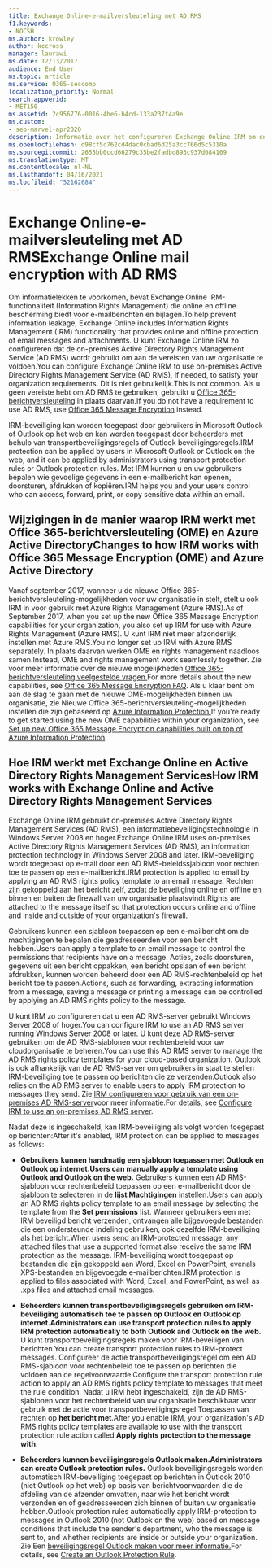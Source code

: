 ```yaml
---
title: Exchange Online-e-mailversleuteling met AD RMS
f1.keywords:
- NOCSH
ms.author: krowley
author: kccross
manager: laurawi
ms.date: 12/13/2017
audience: End User
ms.topic: article
ms.service: O365-seccomp
localization_priority: Normal
search.appverid:
- MET150
ms.assetid: 2c956776-0016-4be6-b4cd-133a237f4a9e
ms.custom:
- seo-marvel-apr2020
description: Informatie over het configureren Exchange Online IRM om on-premises Active Directory Rights Management Service (AD RMS) te gebruiken om te voldoen aan de vereisten van uw organisatie.
ms.openlocfilehash: d98cf5c762cd4dac0cbad6d25a3cc766d5c5310a
ms.sourcegitcommit: 2655bb0ccd66279c35be2fadbd893c937d084109
ms.translationtype: MT
ms.contentlocale: nl-NL
ms.lasthandoff: 04/16/2021
ms.locfileid: "52162684"
---
```

# <a name="exchange-online-mail-encryption-with-ad-rms"></a><span data-ttu-id="cb916-103">Exchange Online-e-mailversleuteling met AD RMS</span><span class="sxs-lookup"><span data-stu-id="cb916-103">Exchange Online mail encryption with AD RMS</span></span>

<span data-ttu-id="cb916-104">Om informatielekken te voorkomen, bevat Exchange Online IRM-functionaliteit (Information Rights Management) die online en offline bescherming biedt voor e-mailberichten en bijlagen.</span><span class="sxs-lookup"><span data-stu-id="cb916-104">To help prevent information leakage, Exchange Online includes Information Rights Management (IRM) functionality that provides online and offline protection of email messages and attachments.</span></span> <span data-ttu-id="cb916-105">U kunt Exchange Online IRM zo configureren dat de on-premises Active Directory Rights Management Service (AD RMS) wordt gebruikt om aan de vereisten van uw organisatie te voldoen.</span><span class="sxs-lookup"><span data-stu-id="cb916-105">You can configure Exchange Online IRM to use on-premises Active Directory Rights Management Service (AD RMS), if needed, to satisfy your organization requirements.</span></span> <span data-ttu-id="cb916-106">Dit is niet gebruikelijk.</span><span class="sxs-lookup"><span data-stu-id="cb916-106">This is not common.</span></span> <span data-ttu-id="cb916-107">Als u geen vereiste hebt om AD RMS te gebruiken, gebruikt u [Office 365-berichtversleuteling](ome.md) in plaats daarvan.</span><span class="sxs-lookup"><span data-stu-id="cb916-107">If you do not have a requirement to use AD RMS, use [Office 365 Message Encryption](ome.md) instead.</span></span> 

<span data-ttu-id="cb916-108">IRM-beveiliging kan worden toegepast door gebruikers in Microsoft Outlook of Outlook op het web en kan worden toegepast door beheerders met behulp van transportbeveiligingsregels of Outlook beveiligingsregels.</span><span class="sxs-lookup"><span data-stu-id="cb916-108">IRM protection can be applied by users in Microsoft Outlook or Outlook on the web, and it can be applied by administrators using transport protection rules or Outlook protection rules.</span></span> <span data-ttu-id="cb916-109">Met IRM kunnen u en uw gebruikers bepalen wie gevoelige gegevens in een e-mailbericht kan openen, doorsturen, afdrukken of kopiëren.</span><span class="sxs-lookup"><span data-stu-id="cb916-109">IRM helps you and your users control who can access, forward, print, or copy sensitive data within an email.</span></span>
  
## <a name="changes-to-how-irm-works-with-office-365-message-encryption-ome-and-azure-active-directory"></a><span data-ttu-id="cb916-110">Wijzigingen in de manier waarop IRM werkt met Office 365-berichtversleuteling (OME) en Azure Active Directory</span><span class="sxs-lookup"><span data-stu-id="cb916-110">Changes to how IRM works with Office 365 Message Encryption (OME) and Azure Active Directory</span></span>

<span data-ttu-id="cb916-111">Vanaf september 2017, wanneer u de nieuwe Office 365-berichtversleuteling-mogelijkheden voor uw organisatie in stelt, stelt u ook IRM in voor gebruik met Azure Rights Management (Azure RMS).</span><span class="sxs-lookup"><span data-stu-id="cb916-111">As of September 2017, when you set up the new Office 365 Message Encryption capabilities for your organization, you also set up IRM for use with Azure Rights Management (Azure RMS).</span></span> <span data-ttu-id="cb916-112">U kunt IRM niet meer afzonderlijk instellen met Azure RMS.</span><span class="sxs-lookup"><span data-stu-id="cb916-112">You no longer set up IRM with Azure RMS separately.</span></span> <span data-ttu-id="cb916-113">In plaats daarvan werken OME en rights management naadloos samen.</span><span class="sxs-lookup"><span data-stu-id="cb916-113">Instead, OME and rights management work seamlessly together.</span></span> <span data-ttu-id="cb916-114">Zie voor meer informatie over de nieuwe mogelijkheden [Office 365-berichtversleuteling veelgestelde vragen.](./ome-faq.yml)</span><span class="sxs-lookup"><span data-stu-id="cb916-114">For more details about the new capabilities, see [Office 365 Message Encryption FAQ](./ome-faq.yml).</span></span> <span data-ttu-id="cb916-115">Als u klaar bent om aan de slag te gaan met de nieuwe OME-mogelijkheden binnen uw organisatie, zie Nieuwe Office 365-berichtversleuteling-mogelijkheden instellen die zijn gebaseerd op [Azure Information Protection.](./set-up-new-message-encryption-capabilities.md)</span><span class="sxs-lookup"><span data-stu-id="cb916-115">If you're ready to get started using the new OME capabilities within your organization, see [Set up new Office 365 Message Encryption capabilities built on top of Azure Information Protection](./set-up-new-message-encryption-capabilities.md).</span></span>
  
## <a name="how-irm-works-with-exchange-online-and-active-directory-rights-management-services"></a><span data-ttu-id="cb916-116">Hoe IRM werkt met Exchange Online en Active Directory Rights Management Services</span><span class="sxs-lookup"><span data-stu-id="cb916-116">How IRM works with Exchange Online and Active Directory Rights Management Services</span></span>

<span data-ttu-id="cb916-117">Exchange Online IRM gebruikt on-premises Active Directory Rights Management Services (AD RMS), een informatiebeveiligingstechnologie in Windows Server 2008 en hoger.</span><span class="sxs-lookup"><span data-stu-id="cb916-117">Exchange Online IRM uses on-premises Active Directory Rights Management Services (AD RMS), an information protection technology in Windows Server 2008 and later.</span></span> <span data-ttu-id="cb916-118">IRM-beveiliging wordt toegepast op e-mail door een AD RMS-beleidssjabloon voor rechten toe te passen op een e-mailbericht.</span><span class="sxs-lookup"><span data-stu-id="cb916-118">IRM protection is applied to email by applying an AD RMS rights policy template to an email message.</span></span> <span data-ttu-id="cb916-119">Rechten zijn gekoppeld aan het bericht zelf, zodat de beveiliging online en offline en binnen en buiten de firewall van uw organisatie plaatsvindt.</span><span class="sxs-lookup"><span data-stu-id="cb916-119">Rights are attached to the message itself so that protection occurs online and offline and inside and outside of your organization's firewall.</span></span>
  
<span data-ttu-id="cb916-120">Gebruikers kunnen een sjabloon toepassen op een e-mailbericht om de machtigingen te bepalen die geadresseerden voor een bericht hebben.</span><span class="sxs-lookup"><span data-stu-id="cb916-120">Users can apply a template to an email message to control the permissions that recipients have on a message.</span></span> <span data-ttu-id="cb916-121">Acties, zoals doorsturen, gegevens uit een bericht oppakken, een bericht opslaan of een bericht afdrukken, kunnen worden beheerd door een AD RMS-rechtenbeleid op het bericht toe te passen.</span><span class="sxs-lookup"><span data-stu-id="cb916-121">Actions, such as forwarding, extracting information from a message, saving a message or printing a message can be controlled by applying an AD RMS rights policy to the message.</span></span>
  
<span data-ttu-id="cb916-122">U kunt IRM zo configureren dat u een AD RMS-server gebruikt Windows Server 2008 of hoger.</span><span class="sxs-lookup"><span data-stu-id="cb916-122">You can configure IRM to use an AD RMS server running Windows Server 2008 or later.</span></span> <span data-ttu-id="cb916-123">U kunt deze AD RMS-server gebruiken om de AD RMS-sjablonen voor rechtenbeleid voor uw cloudorganisatie te beheren.</span><span class="sxs-lookup"><span data-stu-id="cb916-123">You can use this AD RMS server to manage the AD RMS rights policy templates for your cloud-based organization.</span></span> <span data-ttu-id="cb916-124">Outlook is ook afhankelijk van de AD RMS-server om gebruikers in staat te stellen IRM-beveiliging toe te passen op berichten die ze verzenden.</span><span class="sxs-lookup"><span data-stu-id="cb916-124">Outlook also relies on the AD RMS server to enable users to apply IRM protection to messages they send.</span></span> <span data-ttu-id="cb916-125">Zie [IRM configureren voor gebruik van een on-premises AD RMS-server](configure-irm-to-use-an-on-premises-ad-rms-server.md)voor meer informatie.</span><span class="sxs-lookup"><span data-stu-id="cb916-125">For details, see [Configure IRM to use an on-premises AD RMS server](configure-irm-to-use-an-on-premises-ad-rms-server.md).</span></span> 
  
<span data-ttu-id="cb916-126">Nadat deze is ingeschakeld, kan IRM-beveiliging als volgt worden toegepast op berichten:</span><span class="sxs-lookup"><span data-stu-id="cb916-126">After it's enabled, IRM protection can be applied to messages as follows:</span></span>
  
- <span data-ttu-id="cb916-127">**Gebruikers kunnen handmatig een sjabloon toepassen met Outlook en Outlook op internet.**</span><span class="sxs-lookup"><span data-stu-id="cb916-127">**Users can manually apply a template using Outlook and Outlook on the web.**</span></span> <span data-ttu-id="cb916-128">Gebruikers kunnen een AD RMS-sjabloon voor rechtenbeleid toepassen op een e-mailbericht door de sjabloon te selecteren in de **lijst Machtigingen** instellen.</span><span class="sxs-lookup"><span data-stu-id="cb916-128">Users can apply an AD RMS rights policy template to an email message by selecting the template from the **Set permissions** list.</span></span> <span data-ttu-id="cb916-129">Wanneer gebruikers een met IRM beveiligd bericht verzenden, ontvangen alle bijgevoegde bestanden die een ondersteunde indeling gebruiken, ook dezelfde IRM-beveiliging als het bericht.</span><span class="sxs-lookup"><span data-stu-id="cb916-129">When users send an IRM-protected message, any attached files that use a supported format also receive the same IRM protection as the message.</span></span> <span data-ttu-id="cb916-130">IRM-beveiliging wordt toegepast op bestanden die zijn gekoppeld aan Word, Excel en PowerPoint, evenals XPS-bestanden en bijgevoegde e-mailberichten.</span><span class="sxs-lookup"><span data-stu-id="cb916-130">IRM protection is applied to files associated with Word, Excel, and PowerPoint, as well as .xps files and attached email messages.</span></span> 
    
- <span data-ttu-id="cb916-131">**Beheerders kunnen transportbeveiligingsregels gebruiken om IRM-beveiliging automatisch toe te passen op Outlook en Outlook op internet.**</span><span class="sxs-lookup"><span data-stu-id="cb916-131">**Administrators can use transport protection rules to apply IRM protection automatically to both Outlook and Outlook on the web.**</span></span> <span data-ttu-id="cb916-132">U kunt transportbeveiligingsregels maken voor IRM-beveiligen van berichten.</span><span class="sxs-lookup"><span data-stu-id="cb916-132">You can create transport protection rules to IRM-protect messages.</span></span> <span data-ttu-id="cb916-133">Configureer de actie transportbeveiligingsregel om een AD RMS-sjabloon voor rechtenbeleid toe te passen op berichten die voldoen aan de regelvoorwaarde.</span><span class="sxs-lookup"><span data-stu-id="cb916-133">Configure the transport protection rule action to apply an AD RMS rights policy template to messages that meet the rule condition.</span></span> <span data-ttu-id="cb916-134">Nadat u IRM hebt ingeschakeld, zijn de AD RMS-sjablonen voor het rechtenbeleid van uw organisatie beschikbaar voor gebruik met de actie voor transportbeveiligingsregel Toepassen van rechten op **het bericht met**.</span><span class="sxs-lookup"><span data-stu-id="cb916-134">After you enable IRM, your organization's AD RMS rights policy templates are available to use with the transport protection rule action called **Apply rights protection to the message with**.</span></span>
    
- <span data-ttu-id="cb916-135">**Beheerders kunnen beveiligingsregels Outlook maken.**</span><span class="sxs-lookup"><span data-stu-id="cb916-135">**Administrators can create Outlook protection rules.**</span></span> <span data-ttu-id="cb916-136">Outlook beveiligingsregels worden automatisch IRM-beveiliging toegepast op berichten in Outlook 2010 (niet Outlook op het web) op basis van berichtvoorwaarden die de afdeling van de afzender omvatten, naar wie het bericht wordt verzonden en of geadresseerden zich binnen of buiten uw organisatie hebben.</span><span class="sxs-lookup"><span data-stu-id="cb916-136">Outlook protection rules automatically apply IRM-protection to messages in Outlook 2010 (not Outlook on the web) based on message conditions that include the sender's department, who the message is sent to, and whether recipients are inside or outside your organization.</span></span> <span data-ttu-id="cb916-137">Zie Een [beveiligingsregel Outlook maken voor meer informatie.](/exchange/create-an-outlook-protection-rule-exchange-2013-help)</span><span class="sxs-lookup"><span data-stu-id="cb916-137">For details, see [Create an Outlook Protection Rule](/exchange/create-an-outlook-protection-rule-exchange-2013-help).</span></span>
